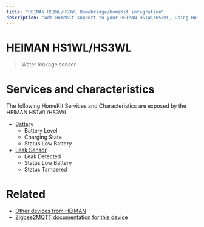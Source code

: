 ```yaml
---
title: "HEIMAN HS1WL/HS3WL Homebridge/HomeKit integration"
description: "Add HomeKit support to your HEIMAN HS1WL/HS3WL, using Homebridge, Zigbee2MQTT and homebridge-z2m."
---
```

<!---
This file has been GENERATED using src/docgen/docgen.ts
DO NOT EDIT THIS FILE MANUALLY!
-->
# HEIMAN HS1WL/HS3WL
> Water leakage sensor


# Services and characteristics
The following HomeKit Services and Characteristics are exposed by
the HEIMAN HS1WL/HS3WL

* [Battery](../../battery.md)
  * Battery Level
  * Charging State
  * Status Low Battery
* [Leak Sensor](../../sensors.md)
  * Leak Detected
  * Status Low Battery
  * Status Tampered


# Related
* [Other devices from HEIMAN](../index.md#heiman)
* [Zigbee2MQTT documentation for this device](https://www.zigbee2mqtt.io/devices/HS1WL_HS3WL.html)